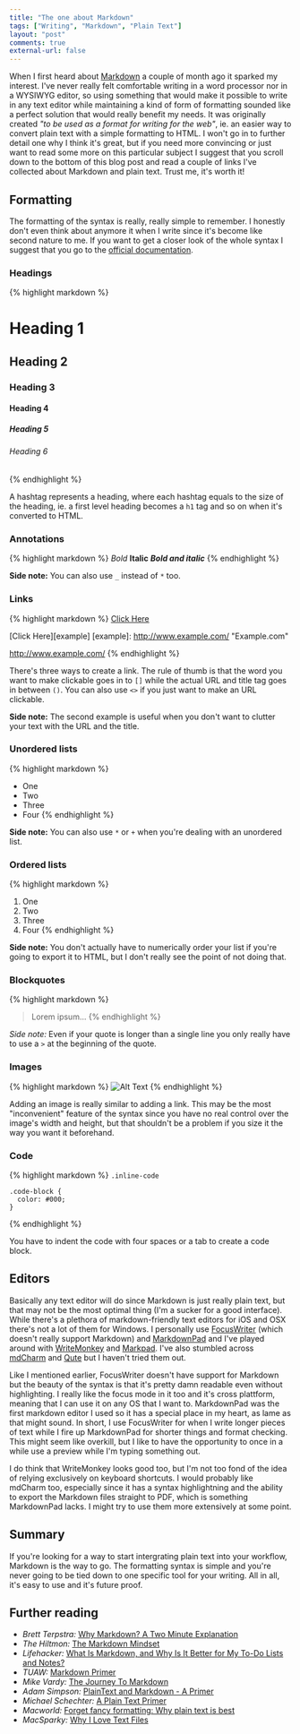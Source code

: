 ```yaml
---
title: "The one about Markdown"
tags: ["Writing", "Markdown", "Plain Text"]
layout: "post"
comments: true
external-url: false
---
```


When I first heard about [Markdown](http://daringfireball.net/projects/markdown/) a couple of month ago it sparked my interest. I've never really felt comfortable writing in a word processor nor in a WYSIWYG editor, so using something that would make it possible to write in any text editor while maintaining a kind of form of formatting sounded like a perfect solution that would really benefit my needs. It was originally created *"to be used as a format for writing for the web"*, ie. an easier way to convert plain text with a simple formatting to HTML. I won't go in to further detail one why I think it's great, but if you need more convincing or just want to read some more on this particular subject I suggest that you scroll down to the bottom of this blog post and read a couple of links I've collected about Markdown and plain text. Trust me, it's worth it!

## Formatting

The formatting of the syntax is really, really simple to remember. I honestly don't even think about anymore it when I write since it's become like second nature to me. If you want to get a closer look of the whole syntax I suggest that you go to the [official documentation](http://daringfireball.net/projects/markdown/syntax).

### Headings

{% highlight markdown %}
# Heading 1
## Heading 2
### Heading 3
#### Heading 4
##### Heading 5
###### Heading 6
{% endhighlight %}

A hashtag represents a heading, where each hashtag equals to the size of the heading, ie. a first level heading becomes a `h1` tag and so on when it's converted to HTML.

### Annotations

{% highlight markdown %}
*Bold* 
**Italic**
***Bold and italic***
{% endhighlight %}

**Side note:** You can also use `_` instead of `*` too.

### Links

{% highlight markdown %}
[Click Here](http://www.example.com/ "Example.com") 

[Click Here][example]
[example]: http://www.example.com/ "Example.com"

<http://www.example.com/>
{% endhighlight %}

There's three ways to create a link. The rule of thumb is that the word you want to make clickable goes in to `[]` while the actual URL and title tag goes in between `()`. You can also use `<>` if you just want to make an URL clickable.

**Side note:** The second example is useful when you don't want to clutter your text with the URL and the title.

### Unordered lists

{% highlight markdown %}
- One 
- Two
- Three
- Four
{% endhighlight %}

**Side note:** You can also use `*` or `+` when you're dealing with an unordered list.

### Ordered lists

{% highlight markdown %}
1. One 
2. Two
3. Three
4. Four
{% endhighlight %}

**Side note:** You don't actually have to numerically order your list if you're going to export it to HTML, but I don't really see the point of not doing that.

### Blockquotes

{% highlight markdown %}
> Lorem ipsum...
{% endhighlight %}

*Side note:* Even if your quote is longer than a single line you only really have to use a `>` at the beginning of the quote.

### Images

{% highlight markdown %}
![Alt Text](http://www.example.com/images/picture.jpg "Title Text")
{% endhighlight %}

Adding an image is really similar to adding a link. This may be the most "inconvenient" feature of the syntax since you have no real control over the image's width and height, but that shouldn't be a problem if you size it the way you want it beforehand.

### Code

{% highlight markdown %}
`.inline-code` 

    .code-block {
      color: #000;
    }
{% endhighlight %}

You have to indent the code with four spaces or a tab to create a code block.

## Editors

Basically any text editor will do since Markdown is just really plain text, but that may not be the most optimal thing (I'm a sucker for a good interface). While there's a plethora of markdown-friendly text editors for iOS and OSX there's not a lot of them for Windows. I personally use [FocusWriter](http://gottcode.org/focuswriter/) (which doesn't really support Markdown) and [MarkdownPad](http://www.markdownpad.com/) and  I've played around with [WriteMonkey](http://writemonkey.com/) and [Markpad](http://code52.org/DownmarkerWPF/). I've also stumbled across [mdCharm](http://www.mdcharm.com/) and [Qute](http://www.inkcode.net/qute) but I haven't tried them out.

Like I mentioned earlier, FocusWriter doesn't have support for Markdown but the beauty of the syntax is that it's pretty damn readable even without highlighting. I really like the focus mode in it too and it's cross plattform, meaning that I can use it on any OS that I want to. MarkdownPad was the first markdown editor I used so it has a special place in my heart, as lame as  that might sound. In short, I use FocusWriter for when I write longer pieces of text while I fire up MarkdownPad for shorter things and format checking. This might seem like overkill, but I like to have the opportunity to once in a while use a preview while I'm typing something out. 

I do think that WriteMonkey looks good too, but I'm not too fond of the idea of relying exclusively on keyboard shortcuts. I would probably like mdCharm too, especially since it has a syntax highlightning and the ability to export the Markdown files straight to PDF, which is something MarkdownPad lacks. I might try to use them more extensively at some point.

## Summary

If you're looking for a way to start intergrating plain text into your workflow, Markdown is the way to go. The formatting syntax is simple and you're never going to be tied down to one specific tool for your writing. All in all, it's easy to use and it's future proof.

## Further reading

- *Brett Terpstra:* [Why Markdown? A Two Minute Explanation](http://brettterpstra.com/why-markdown-a-two-minute-explanation/) 
- *The Hiltmon:* [The Markdown Mindset](http://www.hiltmon.com/blog/2012/02/20/the-markdown-mindset/)
- *Lifehacker:* [What Is Markdown, and Why Is It Better for My To-Do Lists and Notes?](http://lifehacker.com/5943320/what-is-markdown-and-why-is-it-better-for-my-to+do-lists-and-notes?tag=ask-lifehacker)
- *TUAW:* [Markdown Primer](http://www.tuaw.com/markdown-primer)
- *Mike Vardy:* [The Journey To Markdown](http://vardy.me/the-journey-to-markdown/)
- *Adam Simpson:* [PlainText and Markdown - A Primer](http://www.adamsimpson.net/plaintext-and-markdown-a-primer)
- *Michael Schechter:* [A Plain Text Primer](http://www.bettermess.com/a-plain-text-primer/)
- *Macworld:* [Forget fancy formatting: Why plain text is best](http://www.macworld.com/article/1161549/forget_fancy_formatting_why_plain_text_is_best.html)
- *MacSparky:* [Why I Love Text Files](http://macsparky.com/2011/2/10/the-joy-of-text.html)
